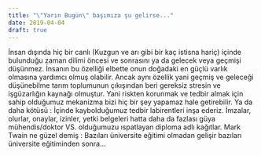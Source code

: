 ```yaml
---
title: "\"Yarın Bugün\" başımıza şu gelirse..."
date: 2019-04-04
draft: true
---
```


İnsan dışında hiç bir canlı (Kuzgun ve arı gibi bir kaç istisna hariç) içinde bulunduğu zaman dilimi öncesi ve sonrasını ya da gelecek veya geçmişi düşünmez. İnsanın bu özelliği elbette onun doğadaki en güçlü varlık olmasına yardımcı olmuş olabilir. Ancak aynı özellik yani geçmiş ve geleceği düşünebilme tarım toplumunun çıkışından beri gereksiz stresin ve işgüzarlığın kaynağı olmuştur. Yani riskten korunmak ve tedbir almak için sahip olduğumuz mekanizma bizi hiç bir şey yapamaz hale getirebilir. Ya da daha kötüsü : İçinde kaybolduğumuz tedbir labirentleri inşa ederiz. İmzalar, olurlar, onaylar, izinler, yetki belgeleri hatta daha da fazlası güya mühendis/doktor VS. olduğumuzu ıspatlayan diploma adlı kağıtlar. Mark Twain ne güzel demiş : Bazıları üniversite eğitimi olmadan gelişir bazıları üniversite eğitiminden sonra...
